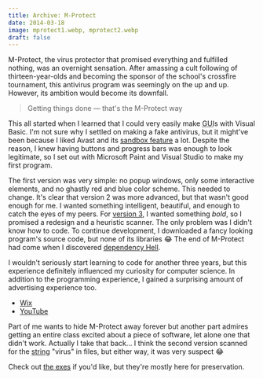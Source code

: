 ```yaml
---
title: Archive: M-Protect
date: 2014-03-18
image: mprotect1.webp, mprotect2.webp
draft: false
---
```


M-Protect, the virus protector that promised everything and fulfilled nothing, was an overnight sensation. After amassing a cult following of thirteen-year-olds and becoming the sponsor of the school's crossfire tournament, this antivirus program was seemingly on the up and up. However, its ambition would become its downfall.

> Getting things done — that's the M-Protect way

This all started when I learned that I could very easily make <abbr title="Graphical User Interface">GUI</abbr>s with Visual Basic. I'm not sure why I settled on making a fake antivirus, but it might've been because I liked Avast and its [sandbox feature](https://blog.avast.com/2012/11/16/what-is-the-avast-autosandbox-and-how-does-it-work) a lot. Despite the reason, I knew having buttons and progress bars was enough to look legitimate, so I set out with Microsoft Paint and Visual Studio to make my first program.

The first version was very simple: no popup windows, only some interactive elements, and no ghastly red and blue color scheme. This needed to change. It's clear that version 2 was more advanced, but that wasn't good enough for me. I wanted something intelligent, beautiful, and enough to catch the eyes of my peers. For [version 3](https://www.youtube.com/watch?v=MnhljtJE99k), I wanted something _bold_, so I promised a redesign and a heuristic scanner. The only problem was I didn't know how to code. To continue development, I downloaded a fancy looking program's source code, but none of its libraries 😂 The end of M-Protect had come when I discovered [dependency Hell](https://www.youtube.com/watch?v=U-S6dUIqQ28).

I wouldn't seriously start learning to code for another three years, but this experience definitely influenced my curiosity for computer science. In addition to the programming experience, I gained a surprising amount of advertising experience too.

- [Wix](https://spencerchurchill.wixsite.com/m-protect)
- [YouTube](https://www.youtube.com/channel/UC2Uo7AEBp-BAZPBcoiHA_kw)

Part of me wants to hide M-Protect away forever but another part admires getting an entire class excited about a piece of software, let alone one that didn't work. Actually I take that back... I think the second version scanned for the [string](<https://wikipedia.org/wiki/String_(computer_science)>) "virus" in files, but either way, it was very suspect 😂

Check out <a href="data/mprotect.zip">the <abbr title="Executables">exes</abbr></a> if you'd like, but they're mostly here for preservation.
